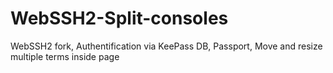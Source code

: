 # WebSSH2-Split-consoles
WebSSH2 fork, Authentification via KeePass DB, Passport, Move and resize multiple terms inside page
